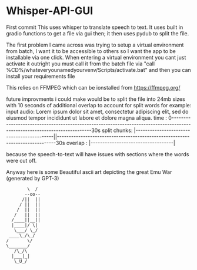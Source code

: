# Whisper-API-GUI
First commit
This uses whisper to translate speech to text.
It uses built in gradio functions to get a file via gui then;
it then uses pydub to split the file.

The first problem I came across was trying to setup a virtual environment from batch, I want it to be 
accessible to others so I want the app to be installable via one click. When entering a virtual environment 
you cant just activate it outright you must call it from the batch file via 
"call %CD%/whateveryounamedyourvenv/Scripts/activate.bat" and then you can install your requirements file

This relies on FFMPEG which can be ionstalled from https://ffmpeg.org/

future improvments i could make would be to split the file into 24mb sizes with 10 seconds of 
additional overlap to account for split words for example:
input audio:    Lorem ipsum dolor sit amet, consectetur adipiscing elit, sed do eiusmod tempor incididunt ut labore et dolore magna aliqua.
time       :    0--------------------------------------------------------------------------------------------------------------------------30s
split chunks:   |-------------------------------------------||-----------------------------------------------------------------------------30s
overlap     :                                  |-----------------------------------|

because the speech-to-text will have issues with sections where the words were cut off.

Anyway here is some Beautiful ascii art depicting the great Emu War (generated by GPT-3)

		    \  /
		   --oo--
		  /||  ||
		 / ||  ||
		/  ||  ||
	   /   ||  ||
	  /____||__||
	  |____|/ \|
	   \___/ \_/
	 ____\_/\_/
	/       \/
	\_______/
	   /\_/\
	  |___|_|
	   \_U_/
